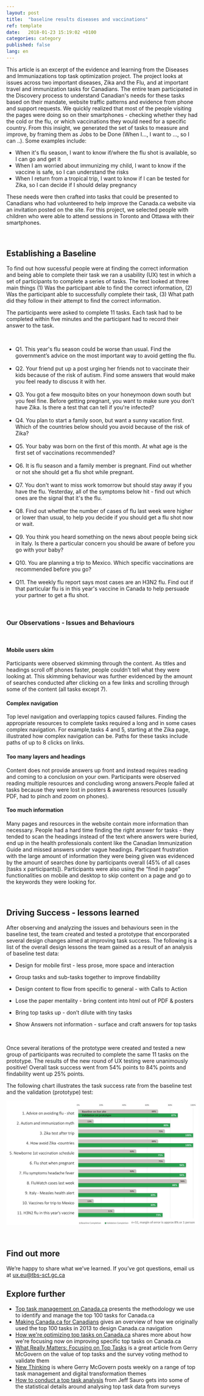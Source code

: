 ```yaml
---
layout: post
title:  "baseline results diseases and vaccinations"
ref: template
date:   2018-01-23 15:19:02 +0100
categories: category
published: false
lang: en
---
```



This article is an excerpt of the evidence and learning from the Diseases and Immuniazations top task optimization project. The project looks at issues across two important diseases, Zika and the Flu, and at important travel and immunization tasks for Canadians. The entire team participated in the Discovery process to understand Canadian's needs for these tasks based on their mandate, website traffic patterns and evidence from phone and support requests. We quickly realized that most of the people visiting the pages were doing so on their smartphones - checking whether they had the cold or the flu, or which vaccinations they would need for a specific country.  From this insight, we generated the set of tasks to measure and improve, by framing them as Jobs to be Done (When I..., I want to ..., so I can ..). Some examples include:

* When it's flu season, I want to know	if/where the flu shot is available, so I can	go and get it
* When I am worried about immunizing my child, I want to	know if the vaccine is safe, so I can	understand the risks
* When I return from a tropical trip, I want to	know if I can be tested for Zika, so I can	decide if I should delay pregnancy

These needs were then crafted into tasks that could be presented to Canadians who had volunteered to help improve the Canada.ca website via an invitation posted on the site. For this project, we selected people with children who were able to attend sessions in Toronto and Ottawa with their smartphones.  

<p><br>

## Establishing a Baseline 

To find out how sucessful people were at finding the correct information and being able to complete their task we ran a usability (UX) test in which a set of participants to complete a series of tasks. The test looked at three main things (1) Was the participant able to find the correct information, (2) Was the participant able to successfully complete their task, (3) What path did they follow in their attempt to find the correct information.

The participants were asked to complete 11 tasks. Each task had to be completed within five minutes and the participant had to record their answer to the task. 


<p><br>
<ul>
<li> Q1.
This year's flu season could be worse than usual. Find the government’s advice on the most important way to avoid getting the flu. </li>
<br>
<li> Q2.
Your friend put up a post urging her friends not to vaccinate their kids because of the risk of autism. Find some answers that would make you feel ready to discuss it with her. </li>
<br>
<li> Q3. You got a few mosquito bites on your honeymoon down south but you feel fine. Before getting pregnant, you want to make sure you don’t have Zika. Is there a test that can tell if you're infected? </li>
<br>
<li> Q4. You plan to start a family soon, but want a sunny vacation first. Which of the countries below should you avoid because of the risk of Zika? </li>
<br>
<li> Q5. Your baby was born on the first of this month. At what age is the first set of vaccinations recommended? </li>
<br>
<li> Q6. It is flu season and a family member is pregnant. Find out whether or not she should get a flu shot while pregnant. </li> 
<br>
<li> Q7. You don't want to miss work tomorrow but should stay away if you have the flu. Yesterday, all of the symptoms below hit - find out which ones are the signal that it's the flu. </li>
<br>
<li> Q8. Find out whether the number of cases of flu last week were higher or lower than usual, to help you decide if you should get a flu shot now or wait. </li>
<br>
 <li> Q9. You think you heard something on the news about people being sick in Italy. Is there a particular concern you should be aware of before you go with your baby? </li>
<br>
<li> Q10. You are planning a trip to Mexico. Which specific vaccinations are recommended before you go? </li>
<br>
<li> Q11. The weekly flu report says most cases are an H3N2 flu. Find out if that particular flu is in this year's vaccine in Canada to help persuade your partner to get a flu shot.</li>
</ul>
 </br>


<h3> Our Observations - Issues and Behaviours </h3>
<br>

<h4> Mobile users skim </h4>
<p> Participants were observed skimming through the content. As titles and headings scroll off phones faster, people couldn’t tell what they were looking at. This skimming behaviour was further evidenced by the amount of searches conducted after clicking on a few links and scrolling through some of the content (all tasks except 7).</p>

<h4> Complex navigation </h4>
<p> Top level navigation and overlapping topics caused failures. Finding the appropriate resources to complete tasks required a long and in some cases complex navigation. For example,tasks 4 and 5, starting at the Zika page, illustrated how complex navigation can be. Paths for these tasks include paths of up to 8 clicks on links.</p> 

<h4> Too many layers and headings </h4>
<p> Content does not provide answers up front and instead requires reading and coming to a conclusion on your own. Participants were observed reading multiple resources and concluding wrong answers.People failed at tasks because they were lost in posters & awareness resources (usually PDF, had to pinch and zoom on phones). </p>

<h4> Too much information </h4>
<p> Many pages and resources in the website contain more information than necessary. People had a hard time finding the right answer for tasks - they tended to scan the headings instead of the text where answers were buried, end up in the health professionals content like the Canadian Immunization Guide and missed answers under vague headings. Particpant frustration with the large amount of information they were being given was evidenced by the amount of searches done by participants overall (45% of all cases [tasks x participants]). Participants were also using the “find in page” functionalities on mobile and desktop to skip content on a page and go to the keywords they were looking for.</p>
<p>
<br>

## Driving Success - lessons learned

<p> After observing and analyzing the issues and behaviours seen in the baseline test, the team created and tested a prototype that encorporated several design changes aimed at improving task success. The following is a list of the overall design lessons the team gained as a result of an analysis of baseline test data:
 
 
* Design for mobile first - less prose, more space and interaction

* Group tasks and sub-tasks together to improve findability

* Design content to flow from specific to general -  with Calls to Action

* Lose the paper mentality - bring content into html out of PDF & posters

* Bring top tasks up  - don’t dilute with tiny tasks 

* Show Answers not information - surface and craft answers for top tasks
</p><br>

<p> Once several iterations of the prototype were created and tested a new group of participants was recruited to complete the same 11 tasks on the prototype. The results of the new round of UX testing were unanimously positive! Overall task success went from 54% points to 84% points and findability went up 25% points. 
 
 The following chart illustrates the task success rate from the baseline test and the validation (prototype) test:
<br>

</p>
 <div itemprop="text" class="" data="type-text">
      <div class="img-responsive center-block col-md-6">
          <span class=""><img src="../images/Baseline vs Validation Success results.JPG" alt="image-of-chart-showing-baseline-and-final-test-resultss">
       </span>
       <div>
<p><br>


## Find out more

We’re happy to share what we’ve learned. If you’ve got questions, email us at ux.eu@tbs-sct.gc.ca

## Explore further

* [Top task management on Canada.ca]() presents the methodology we use to identify and manage the top 100 tasks for Canada.ca
* [Making Canada.ca for Canadians]() gives an overview of how we originally used the top 100 tasks in 2013 to design Canada.ca navigation
* [How we're optimizing top tasks on Canada.ca](https://canada-ca.github.io/category/2017/08/21/optimization-overview.html) shares more about how we're focusing now on improving specific top tasks on Canada.ca
* [What Really Matters: Focusing on Top Tasks](https://alistapart.com/article/what-really-matters-focusing-on-top-tasks) is a great article from Gerry McGovern on the value of top tasks and the survey voting method to validate them
* [New Thinking](http://gerrymcgovern.com/new-thinking/) is where Gerry McGovern posts weekly on a range of top task management and digital transformation themes 
* [How to conduct a top task analysis](https://measuringu.com/top-tasks/) from Jeff Sauro gets into some of the statistical details around analysing top task data from surveys

